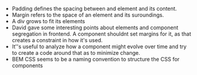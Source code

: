 - Padding defines the spacing between and element and its content.
- Margin refers to the space of an element and its suroundings.
- A div grows to fit its elements
- David gave some interesting points about elements and component segregation in frontend. A component shouldnt set margins for it, as that creates a constraint in how it's used.
- It''s useful to analyze how a component might evolve over time and try to create a code around that as to minimize change.
- BEM CSS seems to be a naming convention to structure the CSS for components

